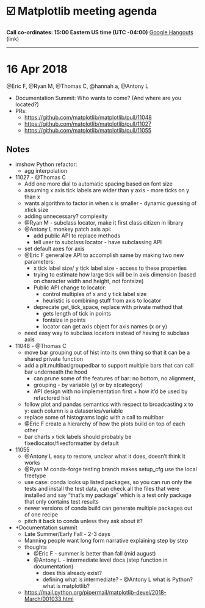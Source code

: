 # ☑️ Matplotlib meeting agenda 
**Call co-ordinates:  15:00 Eastern US time (UTC -04:00)**
[Google Hangouts](https://hangouts.google.com/hangouts/_/calendar/NzloazhqaHZsa3M4am44ZHM0cmkxZTZxNGdAZ3JvdXAuY2FsZW5kYXIuZ29vZ2xlLmNvbQ.bb6q6do0fci19u582r7mjv6o2o?authuser=0) (link)

----------
# 16 Apr 2018

@Eric F, @Ryan M, @Thomas C, @hannah a, @Antony L 

- Documentation Summit: Who wants to come? (And where are you located?)
- PRs:
  - https://github.com/matplotlib/matplotlib/pull/11048
  - https://github.com/matplotlib/matplotlib/pull/11027
  - https://github.com/matplotlib/matplotlib/pull/11055
## Notes
- imshow Python refactor:
  - agg interpolation 
- 11027 - @Thomas C 
  - Add one more dial to automatic spacing based on font size
  - assuming x axis tick labels are wider than y axis - more ticks on y than x
  - wants algorithm to factor in when x is smaller - dynamic guessing of xtick size
  - adding unnecessary? complexity 
  - @Ryan M - subclass locator, make it first class citizen in library
  - @Antony L monkey patch axis api:
    - add public API to replace methods
    - tell user to subclass locator - have subclassing API
  -  set default axes for axis
  - @Eric F generalize API to accomplish same by making two new parameters:
    - x tick label size/ y tick label size - access to these properties
    - trying to estimate how large tick will be in axis dimension (based on character width and height, not fontsize)
    - Public API change to locator:
      - control multiples of x and y tick label size
      - heuristic is combining stuff from axis to locator
    - deprecate get_tick_space, replace with private method that 
      - gets length of tick in points
      - fontsize in points
      - locator can get axis object for axis names (x or y)
  - need easy way to subclass locators instead of having to subclass axis
- 11048 - @Thomas C 
  - move bar grouping out of hist into its own thing so that it can be a shared private function
  - add a plt.multibar/groupedbar to support multiple bars that can call bar underneath the hood
    - can prune some of the features of bar: no bottom, no alignment, 
    - grouping - by variable (y) or by x(category)
    - API design with no implementation first + how it’d be used by refactored hist
  - follow plot and pandas semantics with respect to broadcasting x to y: each column is a dataseries/variable
  - replace some of histograms logic with a call to multibar
  - @Eric F create a hierarchy of how the plots build on top of each other
  - bar charts x tick labels should probably be fixedlocator/fixedformatter by default
- 11055 
  - @Antony L easy to restore, unclear what it does, doesn’t think it works
  - @Ryan M conda-forge testing branch makes setup_cfg use the local freetype
  - use case: conda looks up listed packages, so you can run only the tests and install the test data, can check all the files that were installed and say “that’s my package” which is a test only package that only contains test results
  - newer versions of conda build can generate multiple packages out of one recipe
  - pitch it back to conda unless they ask about it?
- +Documentation summit 
  - Late Summer/Early Fall - 2-3 days
  - Manning people want long form narrative explaining step by step
  - thoughts
    - @Eric F - summer is better than fall (mid august)
    - @Antony L - intermediate level docs  (step function in documentation)
      - does this already exist?
      - defining what is intermediate? - @Antony L what is Python? what is matplotlib?
  - https://mail.python.org/pipermail/matplotlib-devel/2018-March/001033.html
  
